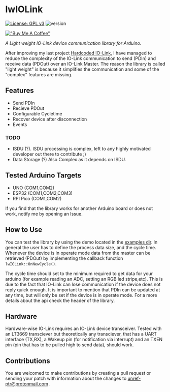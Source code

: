 # lwIOLink 

[![License: GPL v3](https://img.shields.io/badge/License-GPLv3-green.svg)](https://www.gnu.org/licenses/gpl-3.0)
![version](https://img.shields.io/badge/version-0.2.0-blue)

[!["Buy Me A Coffee"](https://www.buymeacoffee.com/assets/img/custom_images/orange_img.png)](https://www.buymeacoffee.com/unrefptr)


*A Light weight IO-Link device communication library for Arduino.*

After improving my last project [Hardcoded IO-Link](https://github.com/unref-ptr/hardcoded-iolink), I have managed to reduce the complexity of the IO-Link communication to send (PDIn) and receive data (PDOut) over an IO-Link Master. The reason the library is called "light weight" is because it simplifies the communication and some of the "complex" features are missing.

## Features

- Send PDIn
- Recieve PDOut
- Configurable Cycletime
- Recover device after disconnection
- Events

### TODO

- ISDU (?). ISDU processing is complex, left to any highly motivated developer out there to contribute ;)
- Data Storage (?) Also Complex as it depends on ISDU.

## Tested Arduino Targets 

* UNO     (COM1,COM2)
* ESP32   (COM1,COM2,COM3)
* RPI Pico (COM1,COM2)

If you find that the library works for another Arduino board or does not work, notify me by opening an Issue.

## How to Use

You can test the library by using the demo located in the [examples dir](https://github.com/unref-ptr/lwIOLink/tree/main/examples). In general the user has to define the process data size, and the cycle time. Whenever the device is in operate mode data from the master can be retrieved (PDOut) by implementing the callback function `lwIOLink::OnNewCycle()`. 

The cycle time should set to the minimum required to get data for your arduino (for example reading an ADC, setting an RGB led stripe,etc). This is due to the fact that IO-Link can lose communication if the device does not reply quick enough. It is important to mention that PDIn can be updated at any time, but will only be set if the device is in operate mode. For a more details about the api check the header of the library.


## Hardware

Hardware-wise IO-Link requires an IO-Link device transceiver. Tested with an LT3669 transciever but theoretically any transciever, that has a UART interface (TX,RX), a Wakeup pin (for notification via interrupt) and an TXEN pin (pin that has to be pulled high to send data), should work. 


## Contributions

You are welcomed to make contributions by creating a pull request or sending your patch with information about the changes to unref-ptr@protonmail.com .

